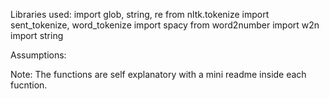 Libraries used: 
import glob, string, re
from nltk.tokenize import sent_tokenize, word_tokenize
import spacy
from word2number import w2n
import string

Assumptions: 

Note: The functions are self explanatory with a mini readme inside each fucntion.

